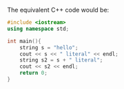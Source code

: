  The equivalent C++ code would be:

```cpp
#include <iostream>
using namespace std;

int main(){
    string s = "hello";
    cout << s << " literal" << endl;
    string s2 = s + " literal";
    cout << s2 << endl;
    return 0;
}
```
